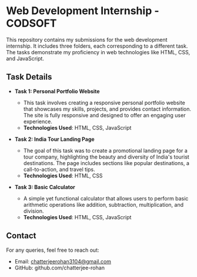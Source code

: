 # Web Development Internship - CODSOFT

This repository contains my submissions for the web development internship. It includes three folders, each corresponding to a different task. The tasks demonstrate my proficiency in web technologies like HTML, CSS, and JavaScript.

## Task Details

- **Task 1: Personal Portfolio Website**
  - This task involves creating a responsive personal portfolio website that showcases my skills, projects, and provides contact information. The site is fully responsive and designed to offer an engaging user experience.
  - **Technologies Used**: HTML, CSS, JavaScript
  
- **Task 2: India Tour Landing Page**
  - The goal of this task was to create a promotional landing page for a tour company, highlighting the beauty and diversity of India's tourist destinations. The page includes sections like popular destinations, a call-to-action, and travel tips.
  - **Technologies Used**: HTML, CSS
  
- **Task 3: Basic Calculator**
  - A simple yet functional calculator that allows users to perform basic arithmetic operations like addition, subtraction, multiplication, and division.
  - **Technologies Used**: HTML, CSS, JavaScript

## Contact
For any queries, feel free to reach out:

- Email: chatterjeerohan3104@gmail.com
- GitHub: github.com/chatterjee-rohan
